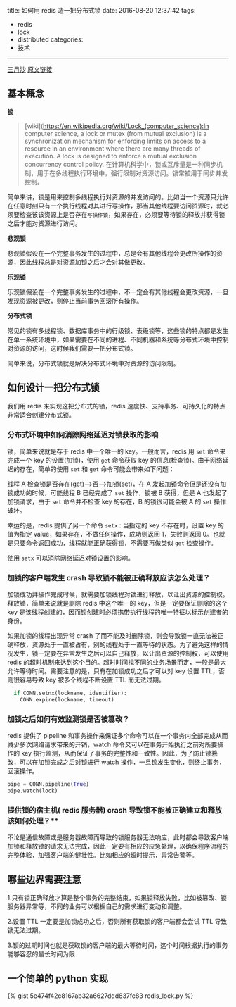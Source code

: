 title: 如何用 redis 造一把分布式锁
date: 2016-08-20 12:37:42
tags:
- redis
- lock
- distributed
categories:
- 技术
---

[三月沙](http://sanyuesha.com/about/) [原文链接](http://sanyuesha.com/2016/08/20/distributed-lock-with-redis/)


## 基本概念

**锁**

> [wiki](https://en.wikipedia.org/wiki/Lock_(computer_science):In computer science, a lock or mutex (from mutual exclusion) is a synchronization mechanism for enforcing limits on access to a resource in an environment where there are many threads of execution. A lock is designed to enforce a mutual exclusion concurrency control policy.
> 在计算机科学中，锁或互斥量是一种同步机制，用于在多线程执行环境中，强行限制对资源访问。锁常被用于同步并发控制。

简单来讲，锁是用来控制多线程执行对资源的并发访问的。比如当一个资源只允许在任意时刻只有一个执行线程对其进行写操作，那当其他线程要访问资源时，就必须要检查该该资源上是否存在`写操作锁`，如果存在，必须要等待锁的释放并获得锁之后才能对资源进行访问。

**悲观锁**

悲观锁假设在一个完整事务发生的过程中，总是会有其他线程会更改所操作的资源，因此线程总是对资源加锁之后才会对其做更改。

**乐观锁**

乐观锁假设在一个完整事务发生的过程中，不一定会有其他线程会更改资源，一旦发现资源被更改，则停止当前事务回滚所有操作。

**分布式锁**

常见的锁有多线程锁、数据库事务中的行级锁、表级锁等，这些锁的特点都是发生在单一系统环境中，如果需要在不同的进程、不同机器和系统等分布式环境中控制对资源的访问，这时候我们需要一把分布式锁。

简单来说，分布式锁就是解决分布式环境中对资源的访问限制。

## 如何设计一把分布式锁


我们用 redis 来实现这把分布式的锁，redis 速度快、支持事务、可持久化的特点非常适合创建分布式锁。

<!-- more -->

### 分布式环境中如何消除网络延迟对锁获取的影响

锁，简单来说就是存于 redis 中一个唯一的 key。一般而言，redis 用 `set` 命令来完成一个 key 的设置(加锁)，使用 `get` 命令获取 key 的信息(检查锁)。由于网络延迟的存在，简单的使用 `set` 和 `get` 命令可能会带来如下问题：

线程 A 检查锁是否存在(get)-->否-->加锁(set)，在 A 发起加锁命令但是还没有加锁成功的时候，可能线程 B 已经完成了 `set` 操作，锁被 B 获得，但是 A 也发起了加锁请求，由于 `set` 命令并不检查 key 的存在，B 的锁很可能会被 A 的 `set` 操作破坏。

幸运的是，redis 提供了另一个命令 `setx` : 当指定的 key 不存在时，设置 key 的值为指定 value，如果存在，不做任何操作，成功则返回 1，失败则返回 0。也就是只要命令返回成功，线程就能正确获得锁，不需要再做类似 `get` 检查操作。

使用 `setx` 可以消除网络延迟对锁设置的影响。

### 加锁的客户端发生 crash 导致锁不能被正确释放应该怎么处理？

加锁成功并操作完成时候，就需要加锁线程对锁进行释放，以让出资源的控制权。释放锁，简单来说就是删除 redis 中这个唯一的 key，但是一定要保证删除的这个 key 是该线程创建的，因而锁创建时必须携带执行线程的唯一特征以标示创建者的身份。

如果加锁的线程出现异常 crash 了而不能及时删除锁，则会导致锁一直无法被正确释放，资源处于一直被占有，别的线程处于一直等待的状态。为了避免这样的情况发生，锁一定要在异常发生之后可以自己释放，以让出资源的控制权，可以使用 redis 的超时机制来达到这个目的。超时时间视不同的业务场景而定，一般是最大允许等待时间。需要注意的是，只有在加锁成功之后才可以对 key 设置 TTL，否则很容易导致 key 被多个线程不断设置 TTL 而无法过期。

```python
  if CONN.setnx(lockname, identifier):
    CONN.expire(lockname, timeout)
```


### 加锁之后如何有效监测锁是否被篡改？

redis 提供了 pipeline 和事务操作来保证多个命令可以在一个事务内全部完成从而减少多次网络请求带来的开销，watch  命令又可以在事务开始执行之前对所要操作的 key 执行监测，从而保证了事务的完整性和一致性。因此，为了防止锁篡改，可以在加锁完成之后对锁进行 watch 操作，一旦锁发生变化，则终止事务，回滚操作。

```python
pipe = CONN.pipeline(True)
pipe.watch(lock)
```

### 提供锁的宿主机( redis 服务器) crash 导致锁不能被正确建立和释放该如何处理？**


不论是通信故障或是服务器故障而导致的锁服务器无法响应，此时都会导致客户端加锁和释放锁的请求无法完成，因此一定要有相应的应急处理，以确保程序流程的完整体验，加强客户端的健壮性。比如相应的超时提示，异常告警等。


## 哪些边界需要注意

1.只有锁正确释放才算是整个事务的完整结束，如果锁释放失败，比如被篡改、锁服务器异常等，不同的业务可以根据自己的需求进行变动和调整。

2.设置 TTL 一定要是加锁成功之后，否则所有获取锁的客户端都会尝试 TTL 导致锁无法过期。

3.锁的过期时间也就是获取锁的客户端的最大等待时间，这个时间根据执行的事务能够容忍的最长时间为限


## 一个简单的 python 实现

{% gist 5e474f42c8167ab32a6627ddd837fc83 redis_lock.py %}

